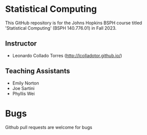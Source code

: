 # Statistical Computing

This GitHub repository is for the Johns Hopkins BSPH course titled 'Statistical Computing' (BSPH 140.776.01) in Fall 2023.

## Instructor

-   Leonardo Collado Torres (http://lcolladotor.github.io/)

## Teaching Assistants

-   Emily Norton
-   Joe Sartini
-   Phyllis Wei

# Bugs

Github pull requests are welcome for bugs
